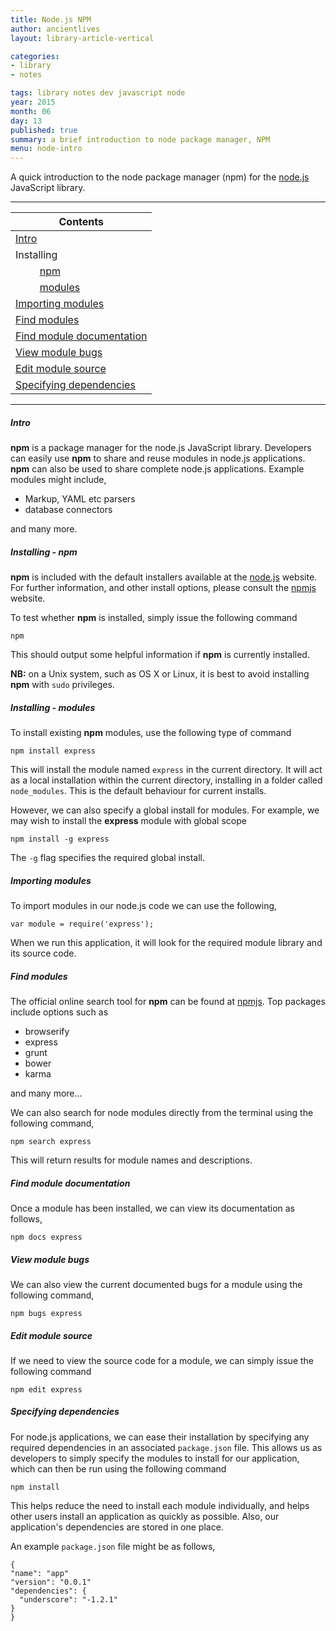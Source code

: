 ```yaml
---
title: Node.js NPM
author: ancientlives
layout: library-article-vertical

categories:
- library
- notes

tags: library notes dev javascript node
year: 2015
month: 06
day: 13
published: true
summary: a brief introduction to node package manager, NPM
menu: node-intro
---
```


A quick introduction to the node package manager (npm) for the [node.js](https://nodejs.org) JavaScript library.

***

Contents |
-------------------------|
[Intro](#intro) |
Installing |
&nbsp; &nbsp; &nbsp; &nbsp; &nbsp;[npm](#npm) |
&nbsp; &nbsp; &nbsp; &nbsp; &nbsp;[modules](#modules) |
[Importing modules](#import) |
[Find modules](#find) |
[Find module documentation](#docs) |
[View module bugs](#bugs) |
[Edit module source](#source) |
[Specifying dependencies](#depend) |

***

<a id="intro"></a>
##### Intro
**npm** is a package manager for the node.js JavaScript library. Developers can easily use **npm** to share and reuse modules in node.js applications. **npm** can also be used to share complete node.js applications. Example modules might include,

* Markup, YAML etc parsers
* database connectors

and many more.

<a id="npm"></a>
##### Installing - npm
**npm** is included with the default installers available at the [node.js](https://nodejs.org) website. For further information, and other install options, please consult the [npmjs](https://www.npmjs.com) website.

To test whether **npm** is installed, simply issue the following command 

`npm`

This should output some helpful information if **npm** is currently installed.

**NB:** on a Unix system, such as OS X or Linux, it is best to avoid installing **npm** with `sudo` privileges.

<a id="modules"></a>
##### Installing - modules
To install existing **npm** modules, use the following type of command

`npm install express`

This will install the module named `express` in the current directory. It will act as a local installation within the current directory, installing in a folder called `node_modules`. This is the default behaviour for current installs.

However, we can also specify a global install for modules. For example, we may wish to install the **express** module with global scope

`npm install -g express`

The `-g` flag specifies the required global install.

<a id="import"></a>
##### Importing modules
To import modules in our node.js code we can use the following,

```
var module = require('express');
```

When we run this application, it will look for the required module library and its source code.

<a id="find"></a>
##### Find modules
The official online search tool for **npm** can be found at [npmjs](https://www.npmjs.com/). Top packages include options such as

* browserify
* express
* grunt
* bower
* karma

and many more...

We can also search for node modules directly from the terminal using the following command,

`npm search express`

This will return results for module names and descriptions.

<a id="docs"></a>
##### Find module documentation
Once a module has been installed, we can view its documentation as follows,

`npm docs express`

<a id="bugs"></a>
##### View module bugs
We can also view the current documented bugs for a module using the following command,

`npm bugs express`

<a id="source"></a>
##### Edit module source
If we need to view the source code for a module, we can simply issue the following command

`npm edit express`

<a id="depend"></a>
##### Specifying dependencies
For node.js applications, we can ease their installation by specifying any required dependencies in an associated `package.json` file. This allows us as developers to simply specify the modules to install for our application, which can then be run using the following command

`npm install`

This helps reduce the need to install each module individually, and helps other users install an application as quickly as possible. Also, our application's dependencies are stored in one place.

An example `package.json` file might be as follows,

```
{
"name": "app" 
"version": "0.0.1"
"dependencies": {
  "underscore": "-1.2.1"
}
}
```
